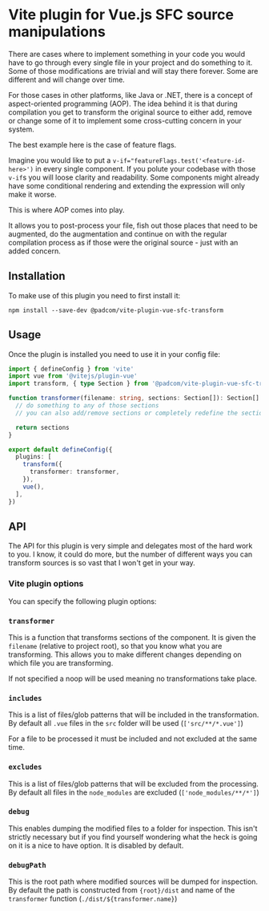 # Vite plugin for Vue.js SFC source manipulations

There are cases where to implement something in your code you would have to go through every single file in your project and do something to it. Some of those modifications are trivial and will stay there forever. Some are different and will change over time.

For those cases in other platforms, like Java or .NET, there is a concept of aspect-oriented programming (AOP). The idea behind it is that during compilation you get to transform the original source to either add, remove or change some of it to implement some cross-cutting concern in your system.

The best example here is the case of feature flags.

Imagine you would like to put a `v-if="featureFlags.test('<feature-id-here>')` in every single component. If you polute your codebase with those `v-if`s you will loose clarity and readability. Some components might already have some conditional rendering and extending the expression will only make it worse.

This is where AOP comes into play.

It allows you to post-process your file, fish out those places that need to be augmented, do the augmentation and continue on with the regular compilation process as if those were the original source - just with an added concern.

## Installation

To make use of this plugin you need to first install it:

```
npm install --save-dev @padcom/vite-plugin-vue-sfc-transform
```

## Usage

Once the plugin is installed you need to use it in your config file:

```typescript
import { defineConfig } from 'vite'
import vue from '@vitejs/plugin-vue'
import transform, { type Section } from '@padcom/vite-plugin-vue-sfc-transform'

function transformer(filename: string, sections: Section[]): Section[] {
  // do something to any of those sections
  // you can also add/remove sections or completely redefine the sections

  return sections
}

export default defineConfig({
  plugins: [
    transform({
      transformer: transformer,
    }),
    vue(),
  ],
})
```

## API

The API for this plugin is very simple and delegates most of the hard work to you. I know, it could do more, but the number of different ways you can transform sources is so vast that I won't get in your way.

### Vite plugin options

You can specify the following plugin options:

### `transformer`

This is a function that transforms sections of the component. It is given the `filename` (relative to project root), so that you know what you are transforming. This allows you to make different changes depending on which file you are transforming.

If not specified a noop will be used meaning no transformations take place.

### `includes`

This is a list of files/glob patterns that will be included in the transformation. By default all `.vue` files in the `src` folder will be used (`['src/**/*.vue']`)

For a file to be processed it must be included and not excluded at the same time.

### `excludes`

This is a list of files/glob patterns that will be excluded from the processing. By default all files in the `node_modules` are excluded (`['node_modules/**/*']`)

### `debug`

This enables dumping the modified files to a folder for inspection. This isn't strictly necessary but if you find yourself wondering what the heck is going on it is a nice to have option. It is disabled by default.

### `debugPath`

This is the root path where modified sources will be dumped for inspection. By default the path is constructed from `{root}/dist` and name of the `transformer` function (`./dist/${transformer.name}`)
